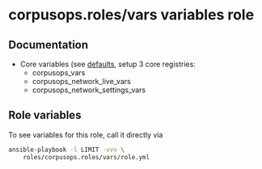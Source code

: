 # corpusops.roles/vars variables role
## Documentation
- Core variables (see [defaults](./defaults/main.yml), setup 3 core registries:
    - corpusops_vars
    - corpusops_network_live_vars
    - corpusops_network_settings_vars

## Role variables
To see variables for this role, call it directly via
```bash
ansible-playbook -l LIMIT -vvv \
    roles/corpusops.roles/vars/role.yml
```

